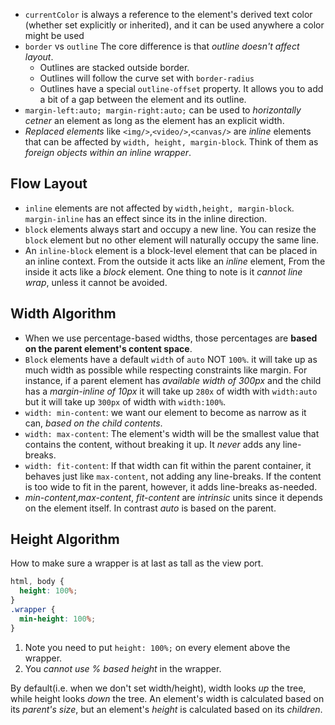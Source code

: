 - `currentColor` is always a reference to the element's derived text color (whether set explicitly or inherited), and it can be used anywhere a color might be used
- `border` vs `outline` The core difference is that _outline doesn't affect layout_. 
	- Outlines are stacked outside border. 
	- Outlines will follow the curve set with `border-radius`
	- Outlines have a special `outline-offset` property. It allows you to add a bit of a gap between the element and its outline.
- `margin-left:auto; margin-right:auto;` can be used to *horizontally cetner* an element as long as the element has an explicit width.
- *Replaced elements* like `<img/>`,`<video/>`,`<canvas/>` are *inline* elements that can be affected by `width, height, margin-block`. Think of them as *foreign objects within an inline wrapper*.

## Flow Layout
- `inline` elements are not affected by `width,height, margin-block`. `margin-inline` has an effect since its in the inline direction.
- `block` elements always start and occupy a new line. You can resize the `block` element but no other element will naturally occupy the same line.
- An `inline-block` element is a block-level element that can be placed in an inline context. From the outside it acts like an *inline* element, From the inside it acts like a *block* element. One thing to note is it *cannot line wrap*, unless it cannot be avoided.

## Width Algorithm
- When we use percentage-based widths, those percentages are **based on the parent element's content space**.
- `Block` elements have a default `width` of `auto` NOT `100%`. it will take up as much width as possible while respecting constraints like margin. For instance, if a parent element has *available width of 300px* and the child has a *margin-inline of 10px* it will take up `280x` of width with `width:auto` but it will take up `300px` of width with `width:100%`.
- `width: min-content`: we want our element to become as narrow as it can, _based on the child contents_.
- `width: max-content`: The element's width will be the smallest value that contains the content, without breaking it up. It _never_ adds any line-breaks.
- `width: fit-content`: If that width can fit within the parent container, it behaves just like `max-content`, not adding any line-breaks. If the content is too wide to fit in the parent, however, it adds line-breaks as-needed.
- *min-content*,*max-content*, *fit-content* are *intrinsic* units since it depends on the element itself. In contrast *auto* is based on the parent.

## Height Algorithm
How to make sure a wrapper is at last as tall as the view port.
```css
html, body {
  height: 100%;
}
.wrapper {
  min-height: 100%;
}
```
1. Note you need to put `height: 100%;` on every element above the wrapper.
2. You *cannot use % based height* in the wrapper.

By default(i.e. when we don't set width/height), width looks _up_ the tree, while height looks _down_ the tree. An element's width is calculated based on its _parent's size_, but an element's _height_ is calculated based on its _children_.